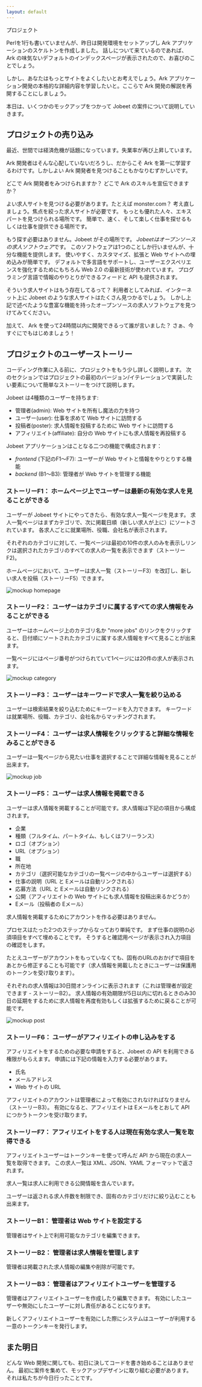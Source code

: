 ```yaml
---
layout: default
---
```


プロジェクト

Perlを1行も書いていませんが、昨日は開発環境をセットアップし Ark アプリケーションのスケルトンを作成しました。
話しについて来ているのであれば、 Ark の味気ないデフォルトのインデックスページが表示されたので、お喜びのことでしょう。

しかし、あなたはもっとサイトをよくしたいとお考えでしょう。Ark アプリケーション開発の本格的な詳細内容を学習したいと。ここらで Ark 開発の解説を再開することにしましょう。

本日は、いくつかのモックアップをつかって Jobeet の案件について説明していきます。

プロジェクトの売り込み
------------------

最近、世間では経済危機が話題になっています。失業率が再び上昇しています。

Ark 開発者はそんな心配していないだろうし、だからこそ Ark を第一に学習するわけです。しかしよい Ark 開発者を見つけることもかなりむずかしいです。

どこで Ark 開発者をみつけられますか？ どこで Ark のスキルを宣伝できますか？

よい求人サイトを見つける必要があります。たとえば monster.com？
考え直しましょう。焦点を絞った求人サイトが必要です。
もっとも優れた人々、エキスパートを見つけられる場所です。
簡単で、速く、そして楽しく仕事を探せるもしくは仕事を提供できる場所です。

もう探す必要はありません。Jobeet がその場所です。
*Jobeetはオープンソースの求人ソフトウェア*です。
このソフトウェアは1つのことしか行いませんが、十分な機能を提供します。
使いやすく、カスタマイズ、拡張と Web サイトへの埋め込みが簡単です。
デフォルトで多言語をサポートし、ユーザーエクスペリエンスを強化するためにもちろん Web 2.0 の最新技術が使われています。
プログラミング言語で情報のやりとりができるフィードと API も提供されます。

そういう求人サイトはもう存在してるって？
利用者としてみれば、インターネット上に Jobeet のような求人サイトはたくさん見つかるでしょう。
しかし上記で述べたような豊富な機能を持ったオープンソースの求人ソフトウェアを見つけてみてください。

加えて、 Ark を使って24時間以内に開発できるって誰が言いました？ さぁ、今すぐにでもはじめましょう！


プロジェクトのユーザーストーリー
---------------------------

コーディング作業に入る前に、プロジェクトをもう少し詳しく説明します。
次のセクションではプロジェクトの最初のバージョン/イテレーションで実装したい要素について簡単なストーリーをつけて説明します。

Jobeet は4種類のユーザーを持ちます:

 * 管理者(admin): Web サイトを所有し魔法の力を持つ
 * ユーザー(user): 仕事を求めて Web サイトに訪問する
 * 投稿者(poster): 求人情報を投稿するために Web サイトに訪問する
 * アフィリエイト(affiliate): 自分の Web サイトにも求人情報を再投稿する

Jobeet アプリケーションはことなる二つの機能で構成されます：

 * *frontend* (下記のF1〜F7): ユーザーが Web サイトと情報をやりとりする機能
 * *backend* (B1〜B3): 管理者が Web サイトを管理する機能


### ストーリーF1： ホームページ上でユーザーは最新の有効な求人を見ることができる

ユーザーが Jobeet サイトにやってきたら、有効な求人一覧ページを見ます。
求人一覧ページはまずカテゴリで、次に掲載日順（新しい求人が上に）にソートされています。
各求人ごとに就業場所、役職、会社名が表示されます。

それぞれのカテゴリに対して、一覧ページは最初の10件の求人のみを表示しリンクは選択されたカテゴリのすべての求人の一覧を表示できます（ストーリーF2)。

ホームページにおいて、ユーザーは求人一覧（ストーリーF3）を改訂し、新しい求人を投稿（ストーリーF5）できます。

![mockup homepage](./images/02/mockup_homepage.png)

### ストーリーF2： ユーザーはカテゴリに属するすべての求人情報をみることができる

ユーザーはホームページ上のカテゴリ名か "more jobs" のリンクをクリックすると、日付順にソートされたカテゴリに属する求人情報をすべて見ることが出来ます。

一覧ページにはページ番号がつけられていて1ページには20件の求人が表示されます。

![mockup category](./images/02/mockup_category.png)

### ストーリーF3： ユーザーはキーワードで求人一覧を絞り込める

ユーザーは検索結果を絞り込むためにキーワードを入力できます。
キーワードは就業場所、役職、カテゴリ、会社名からマッチングされます。

### ストーリーF4： ユーザーは求人情報をクリックすると詳細な情報をみることができる

ユーザーは一覧ページから見たい仕事を選択することで詳細な情報を見ることが出来ます。

![mockup job](./images/02/mockup_job.png)

### ストーリーF5： ユーザーは求人情報を掲載できる

ユーザーは求人情報を掲載することが可能です。求人情報は下記の項目から構成されます。

 * 企業
 * 種類（フルタイム、パートタイム、もしくはフリーランス）
 * ロゴ（オプション）
 * URL（オプション）
 * 職
 * 所在地
 * カテゴリ（選択可能なカテゴリの一覧ページの中からユーザーは選択する）
 * 仕事の説明（URL と Eメールは自動リンクされる）
 * 応募方法（URL と Eメールは自動リンクされる）
 * 公開（アフィリエイトの Web サイトにも求人情報を投稿出来るかどうか）
 * Eメール（投稿者の Eメール）

求人情報を掲載するためにアカウントを作る必要はありません。

プロセスはたった2つのステップからなっており単純です。
まず仕事の説明の必須項目をすべて埋めることです。
そうすると確認用ページが表示され入力項目の確認をします。

たとえユーザーがアカウントをもっていなくても、固有のURLのおかげで項目をあとから修正することも可能です（求人情報を掲載したときにユーザーは保護用のトークンを受け取ります）。

それぞれの求人情報は30日間オンラインに表示されます（これは管理者が設定できます - ストーリーB2）。
求人情報の有効期限が5日以内に切れるときのみ30日の延期をするために求人情報を再度有効もしくは拡張するために戻ることが可能です。

![mockup post](./images/02/mockup_post.png)


### ストーリーF6： ユーザーがアフィリエイトの申し込みをする

アフィリエイトをするための必要な申請をすると、Jobeet の API を利用できる権限がもらえます。
申請には下記の情報を入力する必要があります。

 * 氏名
 * メールアドレス
 * Web サイトの URL

アフィリエイトのアカウントは管理者によって有効にされなければなりません（ストーリーB3）。
有効になると、アフィリエイトは Eメールをとおして API につかうトークンを受け取ります。

### ストーリーF7： アフィリエイトをする人は現在有効な求人一覧を取得できる

アフィリエイトユーザーはトークンキーを使って呼んだ API から現在の求人一覧を取得できます。
この求人一覧は XML、JSON、YAML フォーマットで返されます。

求人一覧は求人に利用できる公開情報を含んでいます。

ユーザーは返される求人件数を制限でき、固有のカテゴリだけに絞り込むことも出来ます。


### ストーリーB1： 管理者は Web サイトを設定する

管理者はサイト上で利用可能なカテゴリを編集できます。

### ストーリーB2： 管理者は求人情報を管理します

管理者は掲載された求人情報の編集や削除が可能です。

### ストーリーB3： 管理者はアフィリエイトユーザーを管理する

管理者はアフィリエイトユーザーを作成したり編集できます。
有効にしたユーザーや無効にしたユーザーに対し責任があることになります。

新しくアフィリエイトユーザーを有効にした際にシステムはユーザーが利用する一意のトークンキーを発行します。

また明日
-------

どんな Web 開発に関しても、初日に決してコードを書き始めることはありません。
最初に案件を集めて、モックアップデザインに取り組む必要があります。
それは私たちが今日行ったことです。
